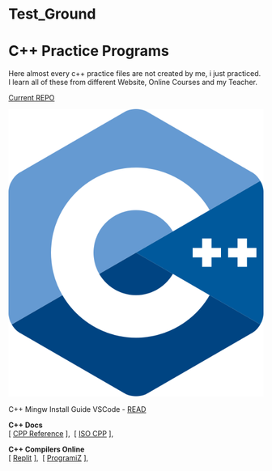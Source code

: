 ﻿# Test_Ground
# C++ Practice Programs

Here almost every c++ practice files are not created by me, i just practiced. I learn all of these from different Website, Online Courses and my Teacher.

[Current REPO](https://github.com/Koushikask/CPP.Programs)

![C++ Image](https://github.com/Koushikask/CPP.Programs/blob/master/CPP_logo.svg?raw=true)<br/>

C++ Mingw Install Guide VSCode - <a href="http://code.visualstudio.com/docs/cpp/config-mingw">READ</a>

<strong>C++ Docs</strong><br/>
    [ [CPP Reference](https://en.cppreference.com/w/") ],&nbsp;
    [ [ISO CPP](https://isocpp.org/) ],&nbsp;

<strong>C++ Compilers Online</strong><br/>
    [ [Replit](https://replit.com/languages/cpp) ],&nbsp;
    [ [ProgramiZ](https://www.programiz.com/cpp-programming/online-compiler/) ],&nbsp;
